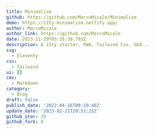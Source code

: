 ```yaml
---
title: Minimalism
github: https://github.com/MarcoMicale/Minimalism
demo: https://11ty-minimalism.netlify.app/
author: MarcoMicale
author_link: https://github.com/MarcoMicale
date: 2023-11-29T05:35:38.793Z
description: A 11ty starter, PWA, Tailwind Css, SEO...
ssg:
  - Eleventy
css:
  - Tailwind
ui: []
cms:
  - Markdown
category:
  - Blog
draft: false
publish_date: '2022-04-16T09:19:48Z'
update_date: '2023-02-21T20:51:25Z'
github_star: 35
github_fork: 8
---
```

